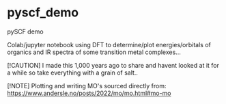 # pyscf_demo
pySCF demo

Colab/jupyter notebook using DFT to determine/plot energies/orbitals of organics and IR spectra of some transition metal complexes...

[!CAUTION]
I made this 1,000 years ago to share and havent looked at it for a while so take everything with a grain of salt..

[!NOTE]
Plotting and writing MO's sourced directly from: 
https://www.andersle.no/posts/2022/mo/mo.html#mo-mo

